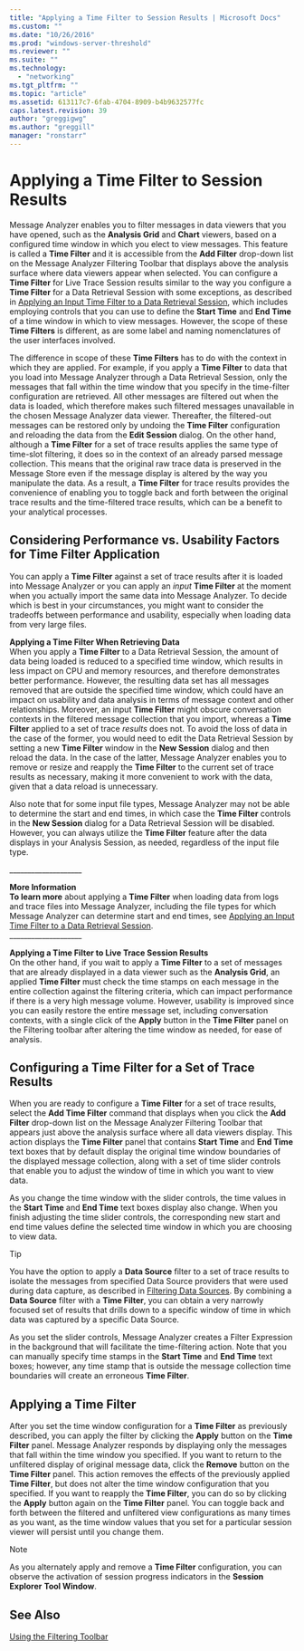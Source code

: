 ```yaml
---
title: "Applying a Time Filter to Session Results | Microsoft Docs"
ms.custom: ""
ms.date: "10/26/2016"
ms.prod: "windows-server-threshold"
ms.reviewer: ""
ms.suite: ""
ms.technology: 
  - "networking"
ms.tgt_pltfrm: ""
ms.topic: "article"
ms.assetid: 613117c7-6fab-4704-8909-b4b9632577fc
caps.latest.revision: 39
author: "greggigwg"
ms.author: "greggill"
manager: "ronstarr"
---
```

# Applying a Time Filter to Session Results
Message Analyzer enables you to filter messages in data viewers that you have opened, such as the **Analysis Grid** and **Chart** viewers, based on a configured time window in which you elect to view messages. This feature is called a **Time Filter** and it is accessible from the **Add Filter** drop-down list on the Message Analyzer Filtering Toolbar that displays above the analysis surface where data viewers appear when selected. You can configure a **Time Filter** for Live Trace Session results similar to the way you configure a **Time Filter** for a Data Retrieval Session with some exceptions, as described in [Applying an Input Time Filter to a Data Retrieval Session](applying-an-input-time-filter-to-a-data-retrieval-session.md), which includes employing controls that you  can use to define the **Start Time** and **End Time** of a time window in which to view messages. However, the   scope of these **Time Filters** is different, as are  some label and naming nomenclatures of the user interfaces involved.  
  
 The difference in scope of these **Time Filters** has to do with the context in which they are applied. For example, if you apply a **Time Filter** to data that you load into Message Analyzer through a Data Retrieval Session, only the messages that fall within the time window that you specify in the time-filter configuration are retrieved. All other messages are filtered out when the data is loaded, which therefore makes such filtered messages  unavailable in the chosen Message Analyzer data viewer. Thereafter, the filtered-out messages can be restored only by undoing the **Time Filter** configuration and reloading the data from the **Edit Session** dialog. On the other hand, although a **Time Filter** for a set of trace results applies the same type of time-slot filtering, it does so in the context of an already parsed message collection. This means that the original raw trace data is preserved in the Message Store even if the message display is altered by the way you manipulate the data. As a result, a **Time Filter** for trace results provides the convenience of enabling you to toggle back and forth between the original trace results and the time-filtered trace results, which can be a benefit to your analytical processes.  
  
<a name="BKMK_PerfVsUsability"></a>   
## Considering Performance vs. Usability Factors for Time Filter Application  
 You can apply a **Time Filter** against a set of trace results after it is loaded into Message Analyzer or you can apply an *input* **Time Filter** at the moment when you actually import the same data into Message Analyzer.  To decide which is best in your circumstances, you might want to consider the tradeoffs between performance and usability, especially when loading data from very large files.  
  
 **Applying a Time Filter When Retrieving Data**   
When you apply a **Time Filter** to a Data Retrieval Session, the amount of data being loaded is reduced to a specified time window, which results in less impact on CPU and memory resources, and therefore demonstrates better performance. However, the resulting data set has all messages removed that are outside the specified time window, which could have an impact on usability and data analysis in terms of message context and other relationships. Moreover, an input **Time Filter** might obscure conversation contexts in the filtered message collection that you import, whereas a **Time Filter** applied to a set of trace *results* does not. To avoid the loss of data in the case of the former, you would need to edit the Data Retrieval Session by setting a new **Time Filter** window in the **New Session** dialog and then reload the data. In the case of the latter, Message Analyzer enables you to remove or resize and reapply the **Time Filter** to the current set of trace results as necessary, making it more convenient to work with the data, given that a data reload is unnecessary.  
  
 Also note that for some input file types, Message Analyzer may not be able to determine the start and end times, in which case the **Time Filter** controls in the **New Session** dialog for a Data Retrieval Session will be disabled. However, you can always utilize the **Time Filter** feature after the data displays in your Analysis Session, as needed, regardless of the input file type.  
  
 ___________________\_  
  
 **More Information**   
 **To learn more** about applying a **Time Filter** when loading data from logs and trace files into Message Analyzer, including the file types for which Message Analyzer can determine start and end times, see [Applying an Input Time Filter to a Data Retrieval Session](applying-an-input-time-filter-to-a-data-retrieval-session.md).  
___________________\_  
  
 **Applying a Time Filter to Live Trace Session Results**   
On the other hand, if you wait to apply a **Time Filter** to a set of messages that are already displayed in a data viewer such as the **Analysis Grid**, an applied **Time Filter** must check the time stamps on each message in the entire collection against the filtering criteria, which can impact performance if there is a very high message volume. However, usability is improved since you can easily restore the entire message set, including conversation contexts, with a single click of the **Apply** button in the **Time Filter** panel on the Filtering toolbar after altering the time window as needed, for ease of analysis.  
  
## Configuring a Time Filter for a Set of Trace Results  
 When you are ready to configure a **Time Filter** for a set of trace results, select the **Add Time Filter** command that displays when you click the **Add Filter** drop-down list on the Message Analyzer Filtering Toolbar that appears just above the analysis surface where all data viewers display. This action displays the **Time Filter** panel that contains **Start Time** and **End Time** text boxes that by default  display the original time window boundaries of the displayed message collection, along with a set of time slider controls that enable you to adjust the window of time in which you want to view data.  
  
 As you change the time window with the slider controls, the time values in the **Start Time** and **End Time** text boxes display also change.   When you finish adjusting the time slider controls, the corresponding new start and end time values define the selected time window in which you are choosing to view data.  
  
> [!TIP]
>  You have the option to apply a **Data Source** filter to a set of trace results to isolate the messages from specified Data Source providers that were used during data capture, as described in [Filtering Data Sources](filtering-data-sources.md). By combining a **Data Source** filter with a **Time Filter**, you can obtain a very narrowly focused set of results that drills down to a specific window of time in which data was captured by a specific Data Source.  
  
 As you set the slider controls, Message Analyzer creates a Filter Expression in the background that will facilitate the time-filtering action. Note that you can manually specify time stamps in the **Start Time** and **End Time** text boxes; however, any time stamp that is outside the message collection time boundaries will create an erroneous **Time Filter**.  
  
## Applying a Time Filter  
 After you set the time window configuration for a **Time Filter** as previously described, you can apply the filter by clicking the **Apply** button on the **Time Filter** panel. Message Analyzer responds by displaying only the messages that fall within the time window you specified. If you want to return to the unfiltered display of original message data, click the **Remove** button on the **Time Filter** panel. This action removes the effects of the previously applied **Time Filter**, but does not alter the time window configuration that you specified. If you want to reapply the **Time Filter**, you can do so by clicking the **Apply** button again on the **Time Filter** panel. You can toggle back and forth between the filtered and unfiltered view configurations as many times as you want, as the time window values that you set for a particular session viewer will persist until you change them.  
  
> [!NOTE]
>  As you alternately apply and remove a **Time Filter** configuration, you can observe the activation of session progress indicators in the **Session Explorer** **Tool Window**.  
  
## See Also  
 [Using the Filtering Toolbar](using-the-filtering-toolbar.md)